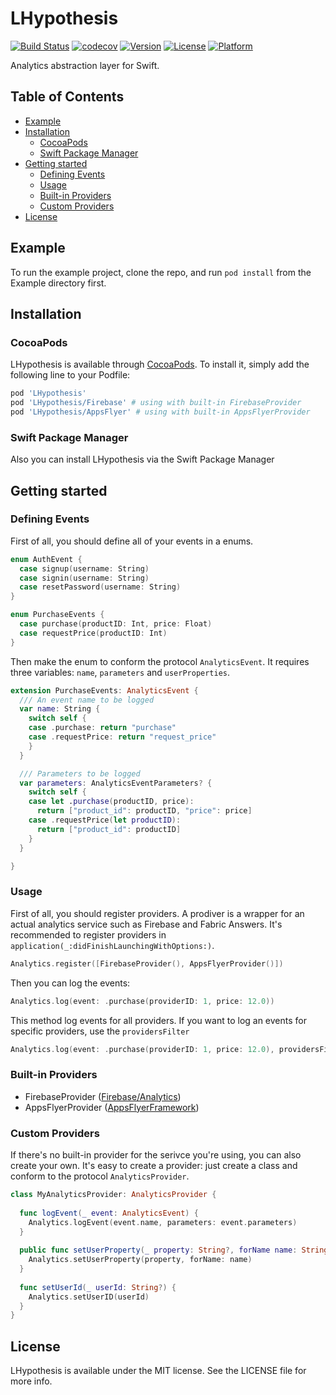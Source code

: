 # LHypothesis

[![Build Status](https://app.travis-ci.com/lgilyazov/LHypothesis.svg?branch=master)](https://app.travis-ci.com/lgilyazov/LHypothesis)
[![codecov](https://codecov.io/gh/lgilyazov/LHypothesis/branch/master/graph/badge.svg?token=QVZQQB91ZJ)](https://codecov.io/gh/lgilyazov/LHypothesis)
[![Version](https://img.shields.io/cocoapods/v/LHypothesis.svg?style=flat)](https://cocoapods.org/pods/LHypothesis)
[![License](https://img.shields.io/cocoapods/l/LHypothesis.svg?style=flat)](https://cocoapods.org/pods/LHypothesis)
[![Platform](https://img.shields.io/cocoapods/p/LHypothesis.svg?style=flat)](https://cocoapods.org/pods/LHypothesis)

Analytics abstraction layer for Swift.

## Table of Contents

* [Example](#example)
* [Installation](#installation)
    * [CocoaPods](#cocoapods)
    * [Swift Package Manager](#swift-package-manager)
* [Getting started](#getting-started)
    * [Defining Events](#defining-events)
    * [Usage](#usage)
    * [Built-in Providers](#built-in-providers)
    * [Custom Providers](#custom-providers)
* [License](#license)

## Example

To run the example project, clone the repo, and run `pod install` from the Example directory first.

## Installation

### CocoaPods

LHypothesis is available through [CocoaPods](https://cocoapods.org). To install
it, simply add the following line to your Podfile:

```ruby
pod 'LHypothesis'
pod 'LHypothesis/Firebase' # using with built-in FirebaseProvider
pod 'LHypothesis/AppsFlyer' # using with built-in AppsFlyerProvider
```

### Swift Package Manager

Also you can install LHypothesis via the Swift Package Manager

## Getting started

### Defining Events

First of all, you should define all of your events in a enums.

```swift
enum AuthEvent {
  case signup(username: String)
  case signin(username: String)
  case resetPassword(username: String)
}

enum PurchaseEvents {
  case purchase(productID: Int, price: Float)
  case requestPrice(productID: Int)
}
```

Then make the enum to conform the protocol `AnalyticsEvent`. It requires three variables: `name`, `parameters` and `userProperties`.

```swift
extension PurchaseEvents: AnalyticsEvent {
  /// An event name to be logged
  var name: String {
    switch self {
    case .purchase: return "purchase"
    case .requestPrice: return "request_price"
    }
  }

  /// Parameters to be logged
  var parameters: AnalyticsEventParameters? {
    switch self {
    case let .purchase(productID, price):
      return ["product_id": productID, "price": price]
    case .requestPrice(let productID): 
      return ["product_id": productID]
    }
  }

}
```

### Usage

First of all, you should register providers. A prodiver is a wrapper for an actual analytics service such as Firebase and Fabric Answers. It's recommended to register providers in `application(_:didFinishLaunchingWithOptions:)`.

```swift
Analytics.register([FirebaseProvider(), AppsFlyerProvider()])
```

Then you can log the events:

```swift
Analytics.log(event: .purchase(providerID: 1, price: 12.0))
```

This method log events for all providers. If you want to log an events for specific providers, use the `providersFilter`

```swift
Analytics.log(event: .purchase(providerID: 1, price: 12.0), providersFilter: [FirebaseProvider.self])
```

### Built-in Providers

* FirebaseProvider ([Firebase/Analytics](https://cocoapods.org/pods/Firebase))
* AppsFlyerProvider ([AppsFlyerFramework](https://cocoapods.org/pods/AppsFlyerFramework))

### Custom Providers

If there's no built-in provider for the serivce you're using, you can also create your own. It's easy to create a provider: just create a class and conform to the protocol `AnalyticsProvider`.

```swift
class MyAnalyticsProvider: AnalyticsProvider {
  
  func logEvent(_ event: AnalyticsEvent) {
    Analytics.logEvent(event.name, parameters: event.parameters)
  }
  
  public func setUserProperty(_ property: String?, forName name: String) {
    Analytics.setUserProperty(property, forName: name)
  }
  
  func setUserId(_ userId: String?) {
    Analytics.setUserID(userId)
  }
}
```

## License

LHypothesis is available under the MIT license. See the LICENSE file for more info.
